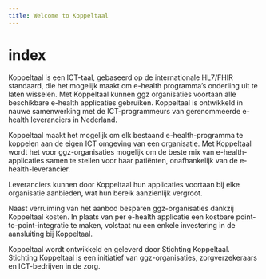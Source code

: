```yaml
---
title: Welcome to Koppeltaal
---
```


# index

Koppeltaal is een ICT-taal, gebaseerd op de internationale HL7/FHIR standaard, die het mogelijk maakt om e-health programma’s onderling uit te laten wisselen. Met Koppeltaal kunnen ggz organisaties voortaan alle beschikbare e-health applicaties gebruiken. Koppeltaal is ontwikkeld in nauwe samenwerking met de ICT-programmeurs van gerenommeerde e-health leveranciers in Nederland.

Koppeltaal maakt het mogelijk om elk bestaand e-health-programma te koppelen aan de eigen ICT omgeving van een organisatie. Met Koppeltaal wordt het voor ggz-organisaties mogelijk om de beste mix van e-health-applicaties samen te stellen voor haar patiënten, onafhankelijk van de e-health-leverancier.

Leveranciers kunnen door Koppeltaal hun applicaties voortaan bij elke organisatie aanbieden, wat hun bereik aanzienlijk vergroot.

Naast verruiming van het aanbod besparen ggz-organisaties dankzij Koppeltaal kosten. In plaats van per e-health applicatie een kostbare point-to-point-integratie te maken, volstaat nu een enkele investering in de aansluiting bij Koppeltaal.

Koppeltaal wordt ontwikkeld en geleverd door Stichting Koppeltaal. Stichting Koppeltaal is een initiatief van ggz-organisaties, zorgverzekeraars en ICT-bedrijven in de zorg.

